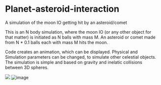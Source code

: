 # Planet-asteroid-interaction
A simulation of the moon IO getting hit by an asteroid/comet

This is an N body simulation, where the moon IO (or any other object for that matter) is initiated as N balls with mass M.
An asteroid or comet made from N * 0.1 balls each with mass M hits the moon. 

Code creates an animation, which can be displayed. Physical and Simulation parameters can be changed, to simulate other celestial objects.
The simulation is simple and based on gravity and inelatic collisions between 3D spheres.

![](https://imgur.com/bTuqWbX.gif)
![image](https://imgur.com/bTuqWbX.gif)
